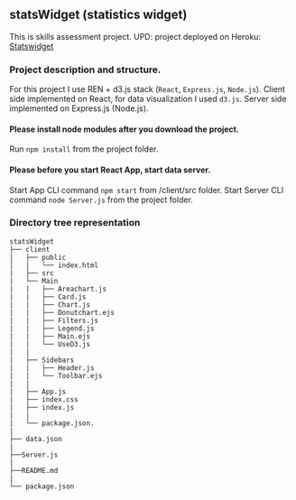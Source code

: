 ## statsWidget (statistics widget) 
This is skills assessment project.
UPD: project deployed on Heroku: [Statswidget](https://statswidget.herokuapp.com)

### Project description and structure.
For this project I use REN + d3.js stack (`React`, `Express.js`, `Node.js`).
Client side implemented on React, for data visualization I used `d3.js`.
Server side implemented on Express.js (Node.js).

#### Please install node modules after you download the project.
Run `npm install` from the project folder.

#### Please before you start React App, start data server.
Start App CLI command `npm start` from /client/src folder.
Start Server CLI command `node Server.js` from the project folder.

### Directory tree representation
```
statsWidget
├── client
|   ├── public
│   |   └── index.html
|   ├── src
|   └── Main
|   |   ├── Areachart.js
|   |   ├── Card.js
|   |   ├── Chart.js
|   |   ├── Donutchart.ejs
|   |   ├── Filters.js
|   |   ├── Legend.js
|   |   ├── Main.ejs
|   |   └── UseD3.js
|   |
|   ├── Sidebars
|   |   ├── Header.js
|   |   └── Toolbar.ejs
|   |
|   ├── App.js
|   ├── index.css
|   ├── index.js
|   |
|   └── package.json.
|
├── data.json
|
├──Server.js
|
├──README.md
|
└── package.json
```

